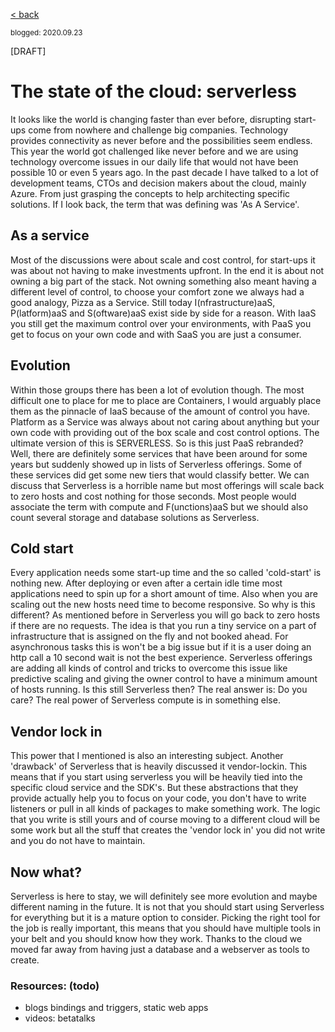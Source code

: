 [< back](index)

<sub>blogged: 2020.09.23</sub>

[DRAFT]

# The state of the cloud: serverless


It looks like the world is changing faster than ever before, disrupting start-ups come from nowhere and challenge big companies. Technology provides connectivity as never before and the possibilities seem endless. This year the world got challenged like never before and we are using technology overcome issues in our daily life that would not have been possible 10 or even 5 years ago. In the past decade I have talked to a lot of development teams, CTOs and decision makers about the cloud, mainly Azure. From just grasping the concepts to help architecting specific solutions. If I look back, the term that was defining was 'As A Service'. 

## As a service

Most of the discussions were about scale and cost control, for start-ups it was about not having to make investments upfront. In the end it is about not owning a big part of the stack. Not owning something also meant having a different level of control, to choose your comfort zone we always had a good analogy, Pizza as a Service. Still today I(nfrastructure)aaS, P(latform)aaS and S(oftware)aaS exist side by side for a reason. With IaaS you still get the maximum control over your environments, with PaaS you get to focus on your own code and with SaaS you are just a consumer.

## Evolution
 Within those groups there has been a lot of evolution though. The most difficult one to place for me to place are Containers, I would arguably place them as the pinnacle of IaaS because of the amount of control you have. Platform as a Service was always about not caring about anything but your own code with providing out of the box scale and cost control options. The ultimate version of this is SERVERLESS. So is this just PaaS rebranded? Well, there are definitely some services that have been around for some years but suddenly showed up in lists of Serverless offerings. Some of these services did get some new tiers that would classify better. We can discuss that Serverless is a horrible name but most offerings will scale back to zero hosts and cost nothing for those seconds. Most people would associate the term with compute and F(unctions)aaS but we should also count several storage and database solutions as Serverless.

## Cold start

Every application needs some start-up time and the so called 'cold-start' is nothing new. After deploying or even after a certain idle time most applications need to spin up for a short amount of time. Also when you are scaling out the new hosts need time to become responsive. So why is this different? As mentioned before in Serverless you will go back to zero hosts if there are no requests. The idea is that you run a tiny service on a part of infrastructure that is assigned on the fly and not booked ahead. For asynchronous tasks this is won't be a big issue but if it is a user doing an http call a 10 second wait is not the best experience. Serverless offerings are adding all kinds of control and tricks to overcome this issue like predictive scaling and giving the owner control to have a minimum amount of hosts running. Is this still Serverless then? The real answer is: Do you care? The real power of Serverless compute is in something else.

## Vendor lock in

This power that I mentioned is also an interesting subject. Another 'drawback' of Serverless that is heavily discussed it vendor-lockin. This means that if you start using serverless you will be heavily tied into the specific cloud service and the SDK's. But these abstractions that they provide actually help you to focus on your code, you don't have to write listeners or pull in all kinds of packages to make something work. The logic that you write is still yours and of course moving to a different cloud will be some work but all the stuff that creates the 'vendor lock in' you did not write and you do not have to maintain.

## Now what?

Serverless is here to stay, we will definitely see more evolution and maybe different naming in the future. It is not that you should start using Serverless for everything but it is a mature option to consider. Picking the right tool for the job is really important, this means that you should have multiple tools in your belt and you should know how they work. Thanks to the cloud we moved far away from having just a database and a webserver as tools to create.


### Resources: (todo)
- blogs bindings and triggers, static web apps
- videos: betatalks